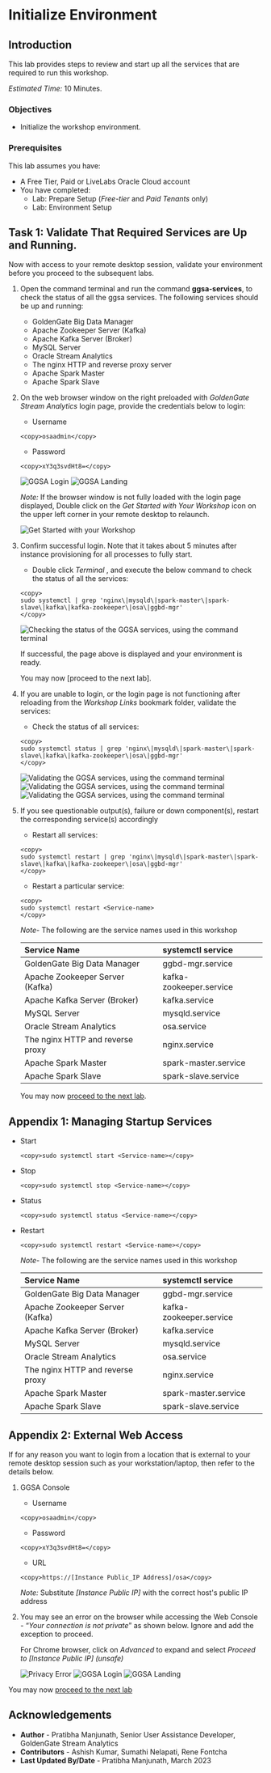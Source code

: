 # Initialize Environment

## Introduction

This lab provides steps to review and start up all the services that are required to run this workshop.

*Estimated Time:* 10 Minutes.

### Objectives
- Initialize the workshop environment.

### Prerequisites
This lab assumes you have:
- A Free Tier, Paid or LiveLabs Oracle Cloud account
- You have completed:
    - Lab: Prepare Setup (*Free-tier* and *Paid Tenants* only)
    - Lab: Environment Setup

## Task 1: Validate That Required Services are Up and Running.
Now with access to your remote desktop session, validate your environment before you proceed to the subsequent labs.
1. Open the command terminal and run the command **ggsa-services**, to check the status of all the ggsa services. The following services should be up and running:

    - GoldenGate Big Data Manager
    - Apache Zookeeper Server (Kafka)
    - Apache Kafka Server (Broker)
    - MySQL Server
    - Oracle Stream Analytics
    - The nginx HTTP and reverse proxy server
    - Apache Spark Master
    - Apache Spark Slave

2. On the web browser window on the right preloaded with *GoldenGate Stream Analytics* login page, provide the credentials below to login:

    - Username

    ```
    <copy>osaadmin</copy>
    ```

    - Password

    ```
    <copy>xY3q3svdHt8=</copy>
    ```

    ![GGSA Login](./images/ggsa-login.png "")
    ![GGSA Landing](./images/ggsa-landing.png "")

    *Note:* If the browser window is not fully loaded with the login page displayed, Double click on the *Get Started with Your Workshop* icon on the upper left corner in your remote desktop to relaunch.

    ![Get Started with your Workshop](./images/get-started-icon.png "")

3. Confirm successful login. Note that it takes about 5 minutes after instance provisioning for all processes to fully start.

    - Double click *Terminal* , and execute the below command to check the status of all the services:

    ```
    <copy>
    sudo systemctl | grep 'nginx\|mysqld\|spark-master\|spark-slave\|kafka\|kafka-zookeeper\|osa\|ggbd-mgr'
    </copy>
    ```

    ![Checking the status of the GGSA services, using the command terminal](images/ggsa-terminal-status.png " ")

    If successful, the page above is displayed and your environment is ready.  

    You may now [proceed to the next lab].

4. If you are unable to login, or the login page is not functioning after reloading from the *Workshop Links* bookmark folder, validate the services:

    - Check the status of all services:

    ```
    <copy>
    sudo systemctl status | grep 'nginx\|mysqld\|spark-master\|spark-slave\|kafka\|kafka-zookeeper\|osa\|ggbd-mgr'
    </copy>
    ```

    ![Validating the GGSA services, using the command terminal](images/ggsa-terminal2.png " ")
    ![Validating the GGSA services, using the command terminal](images/ggsa-terminal3.png " ")
    ![Validating the GGSA services, using the command terminal](images/ggsa-terminal4.png " ")


5. If you see questionable output(s), failure or down component(s), restart the corresponding service(s) accordingly

    - Restart all services:

    ```
    <copy>
    sudo systemctl restart | grep 'nginx\|mysqld\|spark-master\|spark-slave\|kafka\|kafka-zookeeper\|osa\|ggbd-mgr'
    </copy>
    ```

    - Restart a particular service:

    ```
    <copy>
    sudo systemctl restart <Service-name>
    </copy>
    ```

    *Note*- The following are the service names used in this workshop

    | Service Name                    |systemctl service             |
    |:-------------                   | :----------------------------|
    | GoldenGate Big Data Manager     | ggbd-mgr.service             |
    | Apache Zookeeper Server (Kafka) | kafka-zookeeper.service      |
    | Apache Kafka Server (Broker)    | kafka.service                |
    | MySQL Server                    | mysqld.service               |
    | Oracle Stream Analytics         | osa.service                  |
    | The nginx HTTP and reverse proxy| nginx.service    |
    | Apache Spark Master             | spark-master.service         |
    | Apache Spark Slave              | spark-slave.service          |

    You may now [proceed to the next lab](#next).

## Appendix 1: Managing Startup Services

- Start

    ```
    <copy>sudo systemctl start <Service-name></copy>
    ```

- Stop

    ```
    <copy>sudo systemctl stop <Service-name></copy>
    ```

- Status

    ```
    <copy>sudo systemctl status <Service-name></copy>
    ```

- Restart

    ```
    <copy>sudo systemctl restart <Service-name></copy>
    ```

    *Note*- The following are the service names used in this workshop

    | Service Name                    |systemctl service             |
    |:-------------                   | :----------------------------|
    | GoldenGate Big Data Manager     | ggbd-mgr.service             |
    | Apache Zookeeper Server (Kafka) | kafka-zookeeper.service      |
    | Apache Kafka Server (Broker)    | kafka.service                |
    | MySQL Server                    | mysqld.service               |
    | Oracle Stream Analytics         | osa.service                  |
    | The nginx HTTP and reverse proxy| nginx.service                |
    | Apache Spark Master             | spark-master.service         |
    | Apache Spark Slave              | spark-slave.service          |

## Appendix 2: External Web Access

If for any reason you want to login from a location that is external to your remote desktop session such as your workstation/laptop, then refer to the details below.

1.  GGSA Console

    - Username

    ```
    <copy>osaadmin</copy>
    ```

    - Password

    ```
    <copy>xY3q3svdHt8=</copy>
    ```

    - URL

    ```
    <copy>https://[Instance Public_IP Address]/osa</copy>
    ```

    *Note:* Substitute *[Instance Public IP]* with the correct host's public IP address

2. You may see an error on the browser while accessing the Web Console - “*Your connection is not private*” as shown below. Ignore and add the exception to proceed.

    For Chrome browser, click on *Advanced* to expand and select *Proceed to [Instance Public IP] (unsafe)*

    ![Privacy Error](images/login-ggsa-external-1.png " ")
    ![GGSA Login](images/login-ggsa-external-2.png " ")
    ![GGSA Landing](images/login-ggsa-external-3.png " ")


You may now [proceed to the next lab](#next)

## Acknowledgements
* **Author** - Pratibha Manjunath, Senior User Assistance Developer, GoldenGate Stream Analytics
* **Contributors** - Ashish Kumar, Sumathi Nelapati, Rene Fontcha
* **Last Updated By/Date** - Pratibha Manjunath, March 2023